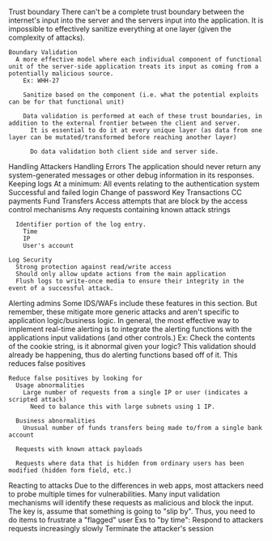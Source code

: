 Trust boundary
  There can't be a complete trust boundary between the internet's input into the server and the servers input into the application.  It is impossible to effectively sanitize everything at one layer (given the complexity of attacks).

    Boundary Validation
      A more effective model where each individual component of functional unit of the server-side application treats its input as coming from a potentially malicious source.
        Ex: WHH-27

        Sanitize based on the component (i.e. what the potential exploits can be for that functional unit)
        
        Data validation is performed at each of these trust boundaries, in addition to the external frontier between the client and server.
          It is essential to do it at every unique layer (as data from one layer can be mutated/transformed before reaching another layer)

          Do data validation both client side and server side.



Handling Attackers
  Handling Errors
    The application should never return any system-generated messages or other debug information in its responses.
  Keeping logs
    At a minimum:
      All events relating to the authentication system
        Successful and failed login
        Change of password
      Key Transactions
        CC payments
        Fund Transfers
      Access attempts that are block by the access control mechanisms
      Any requests containing known attack strings

      Identifier portion of the log entry.
        Time
        IP
        User's account

    Log Security
      Strong protection against read/write access
      Should only allow update actions from the main application
      Flush logs to write-once media to ensure their integrity in the event of a successful attack.


  Alerting admins
    Some IDS/WAFs include these features in this section.
      But remember, these mitigate more generic attacks and aren't specific to application logic/business logic.
        In general, the most effective way to implement real-time alerting is to integrate the alerting functions with the applications input validations (and other controls.)
          Ex: Check the contents of the cookie string, is it abnormal given your logic?
            This validation should already be happening, thus do alerting functions based off of it.
              This reduces false positives

    Reduce false positives by looking for
      Usage abnormalities
        Large number of requests from a single IP or user (indicates a scripted attack)
          Need to balance this with large subnets using 1 IP.

      Business abnormalities
        Unusual number of funds transfers being made to/from a single bank account

      Requests with known attack payloads

      Requests where data that is hidden from ordinary users has been modified (hidden form field, etc.)


  Reacting to attacks
      Due to the differences in web apps, most attackers need to probe multiple times for vulnerabilities.
        Many input validation mechanisms will identify these requests as malicious and block the input.
          The key is, assume that something is going to "slip by".  Thus, you need to do items to frustrate a "flagged" user
            Exs to "by time":
              Respond to attackers requests increasingly slowly
              Terminate the attacker's session








